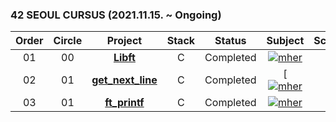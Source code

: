 ### 42 SEOUL CURSUS (2021.11.15. ~ Ongoing)

 |Order|Circle|Project|Stack|Status|Subject|Score|
 |:---:|:---:|:---:|:---:|:---:|:---:|:---:|
 |01|00|[**Libft**](https://github.com/hermin9804/42Cursus/tree/main/libft)|C|Completed|[![mher](https://badge42.herokuapp.com/api/project/mher/Libft)](https://github.com/JaeSeoKim/badge42)|
 |02|01|[**get_next_line**](https://github.com/hermin9804/42Cursus/tree/main/get_next_line)|C|Completed|[[![mher](https://badge42.herokuapp.com/api/project/mher/get_next_line)](https://github.com/JaeSeoKim/badge42)|
 |03|01|[**ft_printf**](https://github.com/hermin9804/42Cursus/tree/main/ft_printf)|C|Completed|[![mher](https://badge42.herokuapp.com/api/project/mher/ft_printf)](https://github.com/JaeSeoKim/badge42)|
